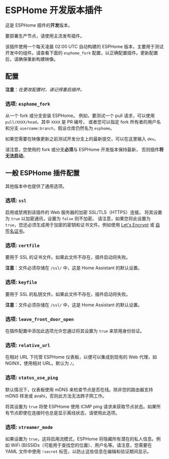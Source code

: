 # ESPHome 开发版本插件

这是 ESPHome 插件的**开发**版本。

要部署生产节点，请使用主流发布插件。

该插件使用一个每天凌晨 02:00 UTC 自动构建的 ESPHome 版本，主要用于测试开发中的组件。请查看下面的 `esphome_fork` 配置，以正确配置插件。更新配置后，请确保重新构建映像。

## 配置

**注意**：_在更改配置时，请记得重启插件。_

### 选项: `esphome_fork`

从一个 fork 或分支安装 ESPHome。
例如，要测试一个 pull 请求，可以使用 `pull/XXXX/head`，其中 `XXXX` 是 PR 编号，
或者您可以指定 fork 所有者的用户名和分支 `username:branch`，假设仓库仍然名为 `esphome`。

如果您需要在映像更新之前测试开发分支上的最新提交，可以在这里输入 `dev`。

请注意，您使用的 fork 或分支**必须**与 ESPHome 开发版本保持最新，
否则插件**将无法启动**。

## 一般 ESPHome 插件配置

其他版本中也提供了通用选项。

### 选项: `ssl`

启用或禁用到该插件的 Web 服务器的加密 SSL/TLS（HTTPS）连接。
将其设置为 `true` 以加密通讯，设置为 `false` 则不加密。
请注意，如果您将此设置为 `true`，您还必须生成用于加密的密钥和证书文件。例如使用 [Let's Encrypt](https://www.home-assistant.io/addons/lets_encrypt/)
或 [自签名证书](https://www.home-assistant.io/docs/ecosystem/certificates/tls_self_signed_certificate/)。

### 选项: `certfile`

要用于 SSL 的证书文件。如果此文件不存在，插件启动将失败。

**注意**：文件必须存储在 `/ssl/` 中，这是 Home Assistant 的默认设置。

### 选项: `keyfile`

要用于 SSL 的私钥文件。如果此文件不存在，插件启动将失败。

**注意**：文件必须存储在 `/ssl/` 中，这是 Home Assistant 的默认设置。

### 选项: `leave_front_door_open`

在插件配置中添加此选项允许您通过将其设置为 `true` 来禁用身份验证。

### 选项: `relative_url`

在相对 URL 下托管 ESPHome 仪表板，以便可以集成到现有的 Web 代理，如 NGINX，使用相对 URL。默认为 `/`。

### 选项: `status_use_ping`

默认情况下，仪表板使用 mDNS 来检查节点是否在线。除非您的路由器支持 mDNS 转发或 avahi，否则此方法无法跨子网工作。

将其设置为 `true` 将使 ESPHome 使用 ICMP ping 请求来获取节点状态。如果所有节点即使在连接时也总是显示离线状态，请使用此选项。

### 选项: `streamer_mode`

如果设置为 `true`，这将启用流模式，ESPHome 将隐藏所有潜在的私人信息。例如 WiFi (B)SSIDs（可能用于查找您的位置）、用户名等。请注意，您需要在 YAML 文件中使用 `!secret` 标签，以防止这些信息在编辑和验证期间显示。